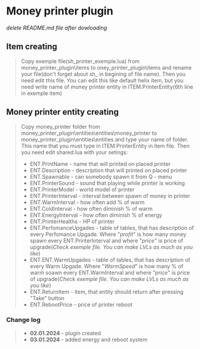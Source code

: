 # Money printer plugin
_delete README.md file after dowloading_

## Item creating
>Copy exemple file(sh_printer_exemple.lua) from money_printer_plugin\items to oney_printer_plugin\items and rename your file(don't forget about sh_ in begining of file name). Then you need edit this file. You can edit this like default helix item, but you need write name of money printer entity in ITEM.PrinterEntity(6th line in exemple item)

## Money printer entity creating
> Copy money_printer folder from money_printer_plugin\entities\entities\money_printer to money_printer_plugin\entities\entities and type your name of folder. This name that you must type in ITEM.PrinterEntity in item file. Then you need edit shared.lua with your setings:
>* ENT.PrintName - name that will printed on placed printer
>* ENT.Description - description that will printed on placed printer
>* ENT.Spawnable - can somebody spawn it from Q - menu
>* ENT.PrinterSound - sound that playing while printer is working
>* ENT.PrinterModel - world model of printer
>* ENT.PrinterInterval - interval between spawn of money in printer
>* ENT.WarmInterval - how often add % of warm
>* ENT.ColdInterval - how often diminish % of warm
>* ENT.EnergyInterval - how often diminish % of energy
>* ENT.PrinterHealths - HP of printer
>* ENT.PerfomanceUpgades - table of tables, that has description of every Perfomance Upgade. Where "_profit_" is how many money spawn every ENT.PrinterInterval and where "_price_" is price of upgrade(_Check exemple file. You can make LVLs as much as you like_)
>* ENT.ENT.WarmUpgades - table of tables, that has description of every Warm Upgade. Where "_WarmSpeed_" is how many % of warm soawn every ENT.WarmInterval and where "_price_" is price of upgrade(_Check exemple file. You can make LVLs as much as you like_)
>* ENT.ReturnItem - item, that entity should return after pressing "Take" button
>* ENT.RebootPrice - price of printer reboot

### Change log
>* __02.01.2024__ - plugin created
>* __03.01.2024__ - added energy and reboot system
